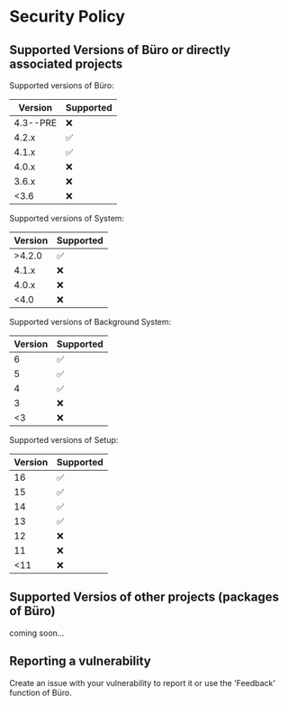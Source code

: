# Security Policy

## Supported Versions of Büro or directly associated projects

Supported versions of Büro:

| Version | Supported          |
| ------- | ------------------ |
| 4.3--PRE| :x:                |
| 4.2.x   | :white_check_mark: |
| 4.1.x   | :white_check_mark: |
| 4.0.x   | :x:                |
| 3.6.x   | :x:                |
| <3.6    | :x:                |

Supported versions of System:

| Version | Supported          |
| ------- | ------------------ |
| >4.2.0  | :white_check_mark: |
| 4.1.x   | :x:                |
| 4.0.x   | :x:                |
| <4.0    | :x:                |

Supported versions of Background System:

| Version | Supported          |
| ------- | ------------------ |
| 6       | :white_check_mark: |
| 5       | :white_check_mark: |
| 4       | :white_check_mark: |
| 3       | :x:                |
| <3      | :x:                |

Supported versions of Setup:

| Version | Supported          |
| ------- | ------------------ |
| 16      | :white_check_mark: |
| 15      | :white_check_mark: |
| 14      | :white_check_mark: |
| 13      | :white_check_mark: |
| 12      | :x:                |
| 11      | :x:                |
| <11     | :x:                |

## Supported Versios of other projects (packages of Büro)

coming soon...

## Reporting a vulnerability

Create an issue with your vulnerability to report it
or use the 'Feedback' function of Büro.
